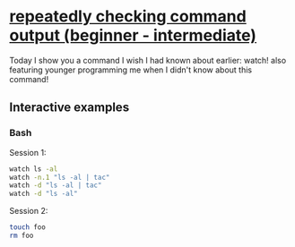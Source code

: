 # [repeatedly checking command output (beginner - intermediate)](https://youtu.be/DUxS7zOhu1U)

Today I show you a command I wish I had known about earlier: watch!  also featuring younger programming me when I didn't know about this command!

## Interactive examples

### Bash

Session 1:

```bash
watch ls -al
watch -n.1 "ls -al | tac"
watch -d "ls -al | tac"
watch -d "ls -al"
```

Session 2:

```bash
touch foo
rm foo
```
